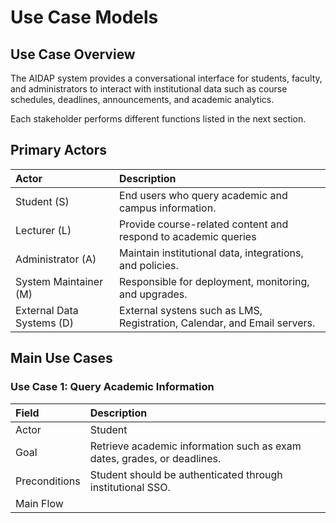 # Use Case Models

## Use Case Overview

The AIDAP system provides a conversational interface for students, faculty, and administrators to interact with
institutional data such as course schedules, deadlines, announcements, and academic analytics.

Each stakeholder performs different functions listed in the next section.

## Primary Actors

| Actor | Description |
| :--- | :--- |
| Student (S) | End users who query academic and campus information. |
|Lecturer (L) | Provide course-related content and respond to academic queries |
|Administrator (A) | Maintain institutional data, integrations, and policies. |
|System Maintainer (M) | Responsible for deployment, monitoring, and upgrades. |
| External Data Systems (D) | External systens such as LMS, Registration, Calendar, and Email servers. |

## Main Use Cases

### Use Case 1: Query Academic Information

| Field | Description |
| :--- | :--- |
| Actor | Student |
| Goal | Retrieve academic information such as exam dates, grades, or deadlines. |
| Preconditions | Student should be authenticated through institutional SSO. |
| Main Flow | 